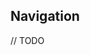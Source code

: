 ## Navigation

// TODO

<!-- [part 1, html](post1.html), [part 1, md](post1.md) -->
<!-- [part 2, html](post2.html), [part 2, md](post2.md) -->
<!-- [part 3, html](post3.html), [part 3, md](post3.md) -->

<!-- [part 4, html](post4.html), [part 4, md](post4.md) -->
